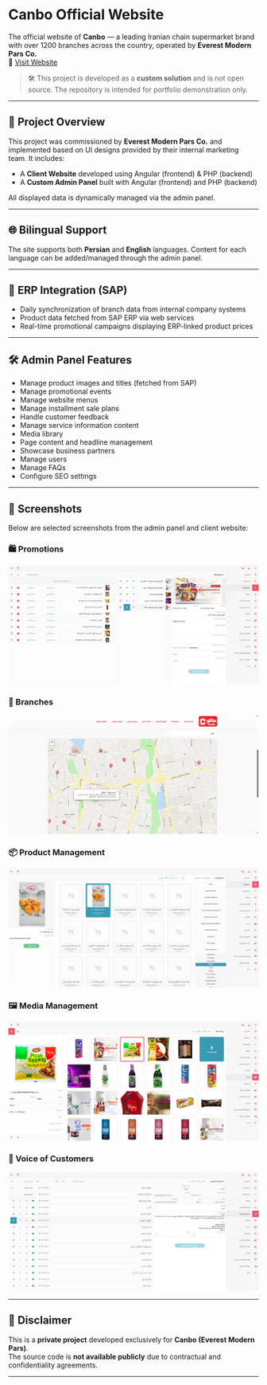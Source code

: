 # Canbo Official Website

The official website of **Canbo** — a leading Iranian chain supermarket brand with over 1200 branches across the country, operated by **Everest Modern Pars Co.**  
🔗 [Visit Website](https://canbo.ir)

> 🛠 This project is developed as a **custom solution** and is not open source. The repository is intended for portfolio demonstration only.

---

## 🔧 Project Overview

This project was commissioned by **Everest Modern Pars Co.** and implemented based on UI designs provided by their internal marketing team. It includes:

- A **Client Website** developed using Angular (frontend) & PHP (backend)
- A **Custom Admin Panel** built with Angular (frontend) and PHP (backend)

All displayed data is dynamically managed via the admin panel.

---

## 🌐 Bilingual Support

The site supports both **Persian** and **English** languages. Content for each language can be added/managed through the admin panel.

---

## 🧩 ERP Integration (SAP)

- Daily synchronization of branch data from internal company systems
- Product data fetched from SAP ERP via web services
- Real-time promotional campaigns displaying ERP-linked product prices

---

## 🛠 Admin Panel Features

- Manage product images and titles (fetched from SAP)
- Manage promotional events
- Manage website menus
- Manage installment sale plans
- Handle customer feedback
- Manage service information content
- Media library
- Page content and headline management
- Showcase business partners
- Manage users
- Manage FAQs
- Configure SEO settings

---

## 📸 Screenshots

Below are selected screenshots from the admin panel and client website:

### 🛍 Promotions
![Promotions](/screenshots/promotions.jpg)

### 🏪 Branches
![Branches](/screenshots/branches.jpg)

### 📦 Product Management
![Products](/screenshots/products.jpg)

### 🖼 Media Management
![Media](/screenshots/media.jpg)

### 📢 Voice of Customers
![Voice of Customers](/screenshots/voice-of-customers.jpg)

---

## 📌 Disclaimer

This is a **private project** developed exclusively for **Canbo (Everest Modern Pars)**.  
The source code is **not available publicly** due to contractual and confidentiality agreements.

---
